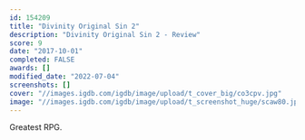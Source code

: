 ```yaml
---
id: 154209
title: "Divinity Original Sin 2"
description: "Divinity Original Sin 2 - Review"
score: 9
date: "2017-10-01"
completed: FALSE
awards: []
modified_date: "2022-07-04"
screenshots: []
cover: "//images.igdb.com/igdb/image/upload/t_cover_big/co3cpv.jpg"
image: "//images.igdb.com/igdb/image/upload/t_screenshot_huge/scaw80.jpg"
---
```

Greatest RPG.